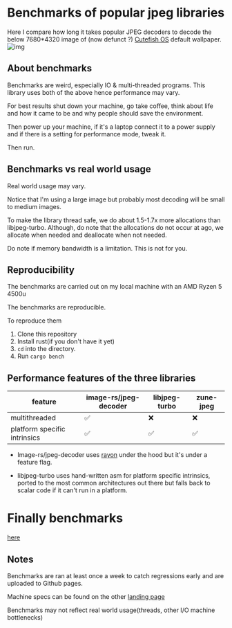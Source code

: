 # Benchmarks of popular jpeg libraries

Here I compare how long it takes popular JPEG decoders to decode the below 7680*4320 image
of (now defunct ?) [Cutefish OS](https://en.cutefishos.com/) default wallpaper.
![img](benches/images/speed_bench.jpg)

## About benchmarks

Benchmarks are weird, especially IO & multi-threaded programs. This library uses both of the above hence performance may
vary.

For best results shut down your machine, go take coffee, think about life and how it came to be and why people should
save the environment.

Then power up your machine, if it's a laptop connect it to a power supply and if there is a setting for performance
mode, tweak it.

Then run.

## Benchmarks vs real world usage

Real world usage may vary.

Notice that I'm using a large image but probably most decoding will be small to medium images.

To make the library thread safe, we do about 1.5-1.7x more allocations than libjpeg-turbo. Although, do note that the
allocations do not occur at ago, we allocate when needed and deallocate when not needed.

Do note if memory bandwidth is a limitation. This is not for you.

## Reproducibility

The benchmarks are carried out on my local machine with an AMD Ryzen 5 4500u

The benchmarks are reproducible.

To reproduce them

1. Clone this repository
2. Install rust(if you don't have it yet)
3. `cd` into the directory.
4. Run `cargo bench`

## Performance features of the three libraries

| feature                      | image-rs/jpeg-decoder | libjpeg-turbo | zune-jpeg |
|------------------------------|-----------------------|---------------|-----------|
| multithreaded                | ✅                     | ❌             | ❌         |
| platform specific intrinsics | ✅                     | ✅             | ✅         |

- Image-rs/jpeg-decoder uses [rayon] under the hood but it's under a feature
  flag.

- libjpeg-turbo uses hand-written asm for platform specific intrinsics, ported to
  the most common architectures out there but falls back to scalar
  code if it can't run in a platform.

# Finally benchmarks

[here]

## Notes

Benchmarks are ran at least once a week to catch regressions early and
are uploaded to Github pages.

Machine specs can be found on the other [landing page]

Benchmarks may not reflect real world usage(threads, other I/O machine bottlenecks)

[landing page]:https://etemesi254.github.io/posts/Zune-Benchmarks/

[here]:https://etemesi254.github.io/assets/criterion/report/index.html

[libjpeg-turbo]:https://github.com/libjpeg-turbo/libjpeg-turbo

[jpeg-decoder]:https://github.com/image-rs/jpeg-decoder

[rayon]:https://github.com/rayon-rs/rayon